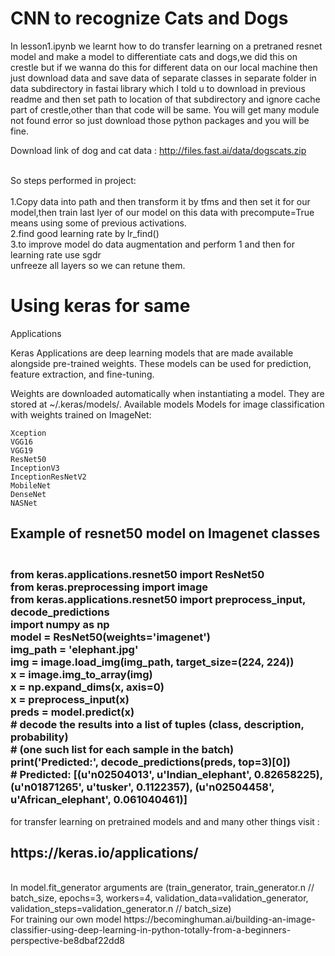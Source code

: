 <h1>CNN to recognize Cats and Dogs</h1>


In lesson1.ipynb we learnt how to do transfer learning on a pretraned resnet model and make a model to differentiate cats and dogs,we did this on crestle but if we wanna do this for different data on our local machine then just download data and save data of separate classes in separate folder in data subdirectory in fastai library which I told u to download in previous readme and then set path to location of that subdirectory and ignore cache part of crestle,other than that code will be same.
You will get many module not found error so just download those python packages and you will be fine.

Download link of dog and cat data : <href>http://files.fast.ai/data/dogscats.zip

<br>So steps performed in project:</br>
<br>1.Copy data into path and then transform it by tfms and then set it for our model,then train last lyer of our model on this data with precompute=True means using some of previous activations.
<br>2.find good learning rate by lr_find()
<br>3.to improve model do data augmentation and perform 1 and then for learning rate use sgdr
<br>unfreeze all layers so we can retune them.

<h1>Using keras for same </h1>
Applications

Keras Applications are deep learning models that are made available alongside pre-trained weights. These models can be used for prediction, feature extraction, and fine-tuning.

Weights are downloaded automatically when instantiating a model. They are stored at ~/.keras/models/.
Available models
Models for image classification with weights trained on ImageNet:

    Xception
    VGG16
    VGG19
    ResNet50
    InceptionV3
    InceptionResNetV2
    MobileNet
    DenseNet
    NASNet
<h2>Example of resnet50 model on Imagenet classes</h2>
<h3><br>from keras.applications.resnet50 import ResNet50
<br>from keras.preprocessing import image
<br>from keras.applications.resnet50 import preprocess_input, decode_predictions
<br>import numpy as np
<br>model = ResNet50(weights='imagenet')
<br>img_path = 'elephant.jpg'
<br>img = image.load_img(img_path, target_size=(224, 224))
<br>x = image.img_to_array(img)
<br>x = np.expand_dims(x, axis=0)
<br>x = preprocess_input(x)
<br>preds = model.predict(x)
<br># decode the results into a list of tuples (class, description, probability)
<br># (one such list for each sample in the batch)
<br>print('Predicted:', decode_predictions(preds, top=3)[0])
<br># Predicted: [(u'n02504013', u'Indian_elephant', 0.82658225), (u'n01871265', u'tusker', 0.1122357), (u'n02504458', u'African_elephant', 0.061040461)]</h3>

for transfer learning on pretrained models and and many other things visit :
<h2><href>https://keras.io/applications/</href></h2>
<br>In model.fit_generator arguments are (train_generator, train_generator.n // batch_size, epochs=3, workers=4,
        validation_data=validation_generator, validation_steps=validation_generator.n // batch_size)</br>
For training our own model <href>https://becominghuman.ai/building-an-image-classifier-using-deep-learning-in-python-totally-from-a-beginners-perspective-be8dbaf22dd8</href>
